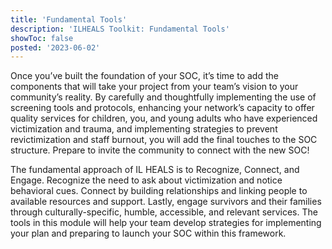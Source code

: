 ```yaml
---
title: 'Fundamental Tools'
description: 'ILHEALS Toolkit: Fundamental Tools'
showToc: false
posted: '2023-06-02'
---
```


Once you’ve built the foundation of your SOC, it’s time to add the components that will take your project from your team’s vision to your community’s reality. By carefully and thoughtfully implementing the use of screening tools and protocols, enhancing your network’s capacity to offer quality services for children, you, and young adults who have experienced victimization and trauma, and implementing strategies to prevent revictimization and staff burnout, you will add the final touches to the SOC structure. Prepare to invite the community to connect with the new SOC!

The fundamental approach of IL HEALS is to Recognize, Connect, and Engage. Recognize the need to ask about victimization and notice behavioral cues. Connect by building relationships and linking people to available resources and support. Lastly, engage survivors and their families through culturally-specific, humble, accessible, and relevant services. The tools in this module will help your team develop strategies for implementing your plan and preparing to launch your SOC within this framework.
